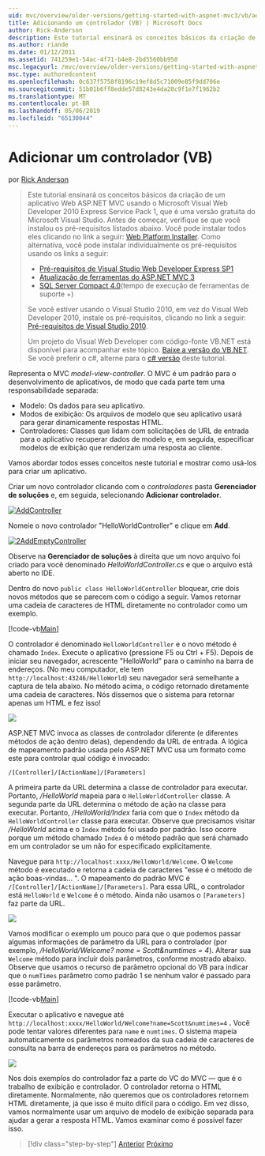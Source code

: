 ```yaml
---
uid: mvc/overview/older-versions/getting-started-with-aspnet-mvc3/vb/adding-a-controller
title: Adicionando um controlador (VB) | Microsoft Docs
author: Rick-Anderson
description: Este tutorial ensinará os conceitos básicos da criação de um aplicativo Web ASP.NET MVC usando o Microsoft Visual Web Developer 2010 Express Service Pack 1, que é...
ms.author: riande
ms.date: 01/12/2011
ms.assetid: 741259e1-54ac-4f71-b4e8-2bd5560bb950
msc.legacyurl: /mvc/overview/older-versions/getting-started-with-aspnet-mvc3/vb/adding-a-controller
msc.type: authoredcontent
ms.openlocfilehash: 0c637f5758f8196c19ef8d5c71009e85f9dd706e
ms.sourcegitcommit: 51b01b6ff8edde57d8243e4da28c9f1e7f1962b2
ms.translationtype: MT
ms.contentlocale: pt-BR
ms.lasthandoff: 05/06/2019
ms.locfileid: "65130044"
---
```

# <a name="adding-a-controller-vb"></a>Adicionar um controlador (VB)

por [Rick Anderson]((https://twitter.com/RickAndMSFT))

> Este tutorial ensinará os conceitos básicos da criação de um aplicativo Web ASP.NET MVC usando o Microsoft Visual Web Developer 2010 Express Service Pack 1, que é uma versão gratuita do Microsoft Visual Studio. Antes de começar, verifique se que você instalou os pré-requisitos listados abaixo. Você pode instalar todos eles clicando no link a seguir: [Web Platform Installer](https://www.microsoft.com/web/gallery/install.aspx?appid=VWD2010SP1Pack). Como alternativa, você pode instalar individualmente os pré-requisitos usando os links a seguir:
> 
> - [Pré-requisitos de Visual Studio Web Developer Express SP1](https://www.microsoft.com/web/gallery/install.aspx?appid=VWD2010SP1Pack)
> - [Atualização de ferramentas do ASP.NET MVC 3](https://www.microsoft.com/web/gallery/install.aspx?appsxml=&amp;appid=MVC3)
> - [SQL Server Compact 4.0](https://www.microsoft.com/web/gallery/install.aspx?appid=SQLCE;SQLCEVSTools_4_0)(tempo de execução de ferramentas de suporte +)
> 
> Se você estiver usando o Visual Studio 2010, em vez do Visual Web Developer 2010, instale os pré-requisitos, clicando no link a seguir: [Pré-requisitos de Visual Studio 2010](https://www.microsoft.com/web/gallery/install.aspx?appsxml=&amp;appid=VS2010SP1Pack).
> 
> Um projeto do Visual Web Developer com código-fonte VB.NET está disponível para acompanhar este tópico. [Baixe a versão do VB.NET](https://code.msdn.microsoft.com/Introduction-to-MVC-3-10d1b098). Se você preferir o c#, alterne para o [c# versão](../cs/adding-a-controller.md) deste tutorial.

Representa o MVC *model-view-controller*. O MVC é um padrão para o desenvolvimento de aplicativos, de modo que cada parte tem uma responsabilidade separada:

- Modelo: Os dados para seu aplicativo.
- Modos de exibição: Os arquivos de modelo que seu aplicativo usará para gerar dinamicamente respostas HTML.
- Controladores: Classes que lidam com solicitações de URL de entrada para o aplicativo recuperar dados de modelo e, em seguida, especificar modelos de exibição que renderizam uma resposta ao cliente.

Vamos abordar todos esses conceitos neste tutorial e mostrar como usá-los para criar um aplicativo.

Criar um novo controlador clicando com o *controladores* pasta **Gerenciador de soluções** e, em seguida, selecionando **Adicionar controlador**.

[![AddController](adding-a-controller/_static/image2.png "AddController")](adding-a-controller/_static/image1.png)

Nomeie o novo controlador &quot;HelloWorldController&quot; e clique em **Add**.

[![2AddEmptyController](adding-a-controller/_static/image4.png "2AddEmptyController")](adding-a-controller/_static/image3.png)

Observe na **Gerenciador de soluções** à direita que um novo arquivo foi criado para você denominado *HelloWorldController.cs* e que o arquivo está aberto no IDE.

Dentro do novo `public class HelloWorldController` bloquear, crie dois novos métodos que se parecem com o código a seguir. Vamos retornar uma cadeia de caracteres de HTML diretamente no controlador como um exemplo.

[!code-vb[Main](adding-a-controller/samples/sample1.vb)]

O controlador é denominado `HelloWorldController` e o novo método é chamado `Index`. Execute o aplicativo (pressione F5 ou Ctrl + F5). Depois de iniciar seu navegador, acrescente &quot;HelloWorld&quot; para o caminho na barra de endereços. (No meu computador, ele tem `http://localhost:43246/HelloWorld`) seu navegador será semelhante a captura de tela abaixo. No método acima, o código retornado diretamente uma cadeia de caracteres. Nós dissemos que o sistema para retornar apenas um HTML e fez isso!

![](adding-a-controller/_static/image5.png)

ASP.NET MVC invoca as classes de controlador diferente (e diferentes métodos de ação dentro delas), dependendo da URL de entrada. A lógica de mapeamento padrão usada pelo ASP.NET MVC usa um formato como este para controlar qual código é invocado:

`/[Controller]/[ActionName]/[Parameters]`

A primeira parte da URL determina a classe de controlador para executar. Portanto, */HelloWorld* mapeia para o `HelloWorldController` classe. A segunda parte da URL determina o método de ação na classe para executar. Portanto, */HelloWorld/Index* faria com que o `Index` método da `HelloWorldController` classe para executar. Observe que precisamos visitar */HelloWorld* acima e o `Index` método foi usado por padrão. Isso ocorre porque um método chamado `Index` é o método padrão que será chamado em um controlador se um não for especificado explicitamente.

Navegue para `http://localhost:xxxx/HelloWorld/Welcome`. O `Welcome` método é executado e retorna a cadeia de caracteres &quot;esse é o método de ação boas-vindas... &quot;. O mapeamento do padrão MVC é `/[Controller]/[ActionName]/[Parameters]`. Para essa URL, o controlador está `HelloWorld` e `Welcome` é o método. Ainda não usamos o `[Parameters]` faz parte da URL.

![](adding-a-controller/_static/image6.png)

Vamos modificar o exemplo um pouco para que o que podemos passar algumas informações de parâmetro da URL para o controlador (por exemplo, */HelloWorld/Welcome? nome = Scott&amp;numtimes = 4*). Alterar sua `Welcome` método para incluir dois parâmetros, conforme mostrado abaixo. Observe que usamos o recurso de parâmetro opcional do VB para indicar que o `numTimes` parâmetro como padrão 1 se nenhum valor é passado para esse parâmetro.

[!code-vb[Main](adding-a-controller/samples/sample2.vb)]

Executar o aplicativo e navegue até `http://localhost:xxxx/HelloWorld/Welcome?name=Scott&numtimes=4` **.** Você pode tentar valores diferentes para `name` e `numtimes`. O sistema mapeia automaticamente os parâmetros nomeados da sua cadeia de caracteres de consulta na barra de endereços para os parâmetros no método.

![](adding-a-controller/_static/image7.png)

Nos dois exemplos do controlador faz a parte do VC do MVC — que é o trabalho de exibição e controlador. O controlador retorna o HTML diretamente. Normalmente, não queremos que os controladores retornem HTML diretamente, já que isso é muito difícil para o código. Em vez disso, vamos normalmente usar um arquivo de modelo de exibição separada para ajudar a gerar a resposta HTML. Vamos examinar como é possível fazer isso.

> [!div class="step-by-step"]
> [Anterior](intro-to-aspnet-mvc-3.md)
> [Próximo](adding-a-view.md)
